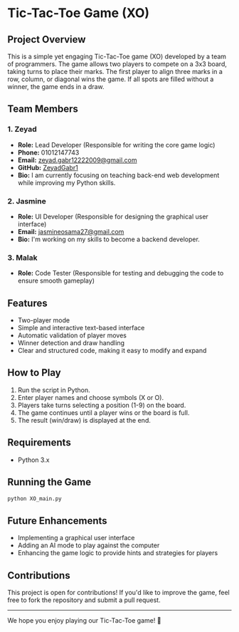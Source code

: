 # Tic-Tac-Toe Game (XO)

## Project Overview
This is a simple yet engaging Tic-Tac-Toe game (XO) developed by a team of programmers. The game allows two players to compete on a 3x3 board, taking turns to place their marks. The first player to align three marks in a row, column, or diagonal wins the game. If all spots are filled without a winner, the game ends in a draw.

## Team Members

### 1. Zeyad
- **Role:** Lead Developer (Responsible for writing the core game logic)
- **Phone:** 01012147743
- **Email:** zeyad.gabr12222009@gmail.com
- **GitHub:** [ZeyadGabr1](https://github.com/ZeyadGabr1)
- **Bio:** I am currently focusing on teaching back-end web development while improving my Python skills.

### 2. Jasmine
- **Role:** UI Developer (Responsible for designing the graphical user interface)
- **Email:** jasmineosama27@gmail.com
- **Bio:** I'm working on my skills to become a backend developer.

### 3. Malak
- **Role:** Code Tester (Responsible for testing and debugging the code to ensure smooth gameplay)

## Features
- Two-player mode
- Simple and interactive text-based interface
- Automatic validation of player moves
- Winner detection and draw handling
- Clear and structured code, making it easy to modify and expand

## How to Play
1. Run the script in Python.
2. Enter player names and choose symbols (X or O).
3. Players take turns selecting a position (1-9) on the board.
4. The game continues until a player wins or the board is full.
5. The result (win/draw) is displayed at the end.

## Requirements
- Python 3.x

## Running the Game
```bash
python XO_main.py
```

## Future Enhancements
- Implementing a graphical user interface
- Adding an AI mode to play against the computer
- Enhancing the game logic to provide hints and strategies for players

## Contributions
This project is open for contributions! If you'd like to improve the game, feel free to fork the repository and submit a pull request.

---

We hope you enjoy playing our Tic-Tac-Toe game! 🎉

